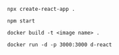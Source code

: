 ```
npx create-react-app .
```

```
npm start 
```

```
docker build -t <image name> .
```

```
docker run -d -p 3000:3000 d-react
```
